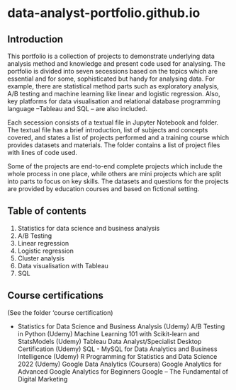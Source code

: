 # data-analyst-portfolio.github.io


## Introduction
This portfolio is a collection of projects to demonstrate underlying data analysis method and knowledge and present code used for analysing. The portfolio is divided into seven secessions based on the topics which are essential and for some, sophisticated but handy for analysing data. For example, there are statistical method parts such as exploratory analysis, A/B testing and machine learning like linear and logistic regression. Also, key platforms for data visualisation and relational database programming language –Tableau and SQL – are also included.

Each secession consists of a textual file in Jupyter Notebook and folder. The textual file has a brief introduction, list of subjects and concepts covered, and states a list of projects performed and a training course which provides datasets and materials. The folder contains a list of project files with lines of code used.

Some of the projects are end-to-end complete projects which include the whole process in one place, while others are mini projects which are split into parts to focus on key skills. The datasets and questions for the projects are provided by education courses and based on fictional setting. 





## Table of contents
1. Statistics for data science and business analysis
2. A/B Testing
3. Linear regression
4. Logistic regression
5. Cluster analysis
6. Data visualisation with Tableau
7. SQL




## Course certifications
(See the folder ‘course certification)
* Statistics for Data Science and Business Analysis (Udemy)
A/B Testing in Python (Udemy)
Machine Learning 101 with Scikit-learn and StatsModels (Udemy)
Tableau Data Analyst/Specialist Desktop Certification (Udemy)
SQL - MySQL for Data Analytics and Business Intelligence (Udemy)
R Programming for Statistics and Data Science 2022 (Udemy)
Google Data Analytics (Coursera)
Google Analytics for Advanced
Google Analytics for Beginners
Google – The Fundamental of Digital Marketing

